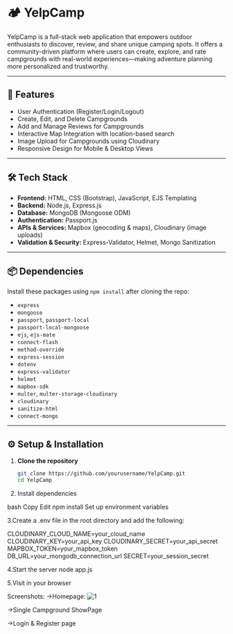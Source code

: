 # 🏕️ YelpCamp

YelpCamp is a full-stack web application that empowers outdoor enthusiasts to discover, review, and share unique camping spots. It offers a community-driven platform where users can create, explore, and rate campgrounds with real-world experiences—making adventure planning more personalized and trustworthy.

---

## 🚀 Features

- User Authentication (Register/Login/Logout)
- Create, Edit, and Delete Campgrounds
- Add and Manage Reviews for Campgrounds
- Interactive Map Integration with location-based search
- Image Upload for Campgrounds using Cloudinary
- Responsive Design for Mobile & Desktop Views

---

## 🛠️ Tech Stack

- **Frontend:** HTML, CSS (Bootstrap), JavaScript, EJS Templating
- **Backend:** Node.js, Express.js
- **Database:** MongoDB (Mongoose ODM)
- **Authentication:** Passport.js
- **APIs & Services:** Mapbox (geocoding & maps), Cloudinary (image uploads)
- **Validation & Security:** Express-Validator, Helmet, Mongo Sanitization

---

## 📦 Dependencies

Install these packages using `npm install` after cloning the repo:

- `express`
- `mongoose`
- `passport`, `passport-local`
- `passport-local-mongoose`
- `ejs`, `ejs-mate`
- `connect-flash`
- `method-override`
- `express-session`
- `dotenv`
- `express-validator`
- `helmet`
- `mapbox-sdk`
- `multer`, `multer-storage-cloudinary`
- `cloudinary`
- `sanitize-html`
- `connect-mongo`

---

## ⚙️ Setup & Installation

1. **Clone the repository**
   ```bash
   git clone https://github.com/yourusername/YelpCamp.git
   cd YelpCamp

2. Install dependencies

bash
Copy
Edit
npm install
Set up environment variables

3.Create a .env file in the root directory and add the following:


CLOUDINARY_CLOUD_NAME=your_cloud_name
CLOUDINARY_KEY=your_api_key
CLOUDINARY_SECRET=your_api_secret
MAPBOX_TOKEN=your_mapbox_token
DB_URL=your_mongodb_connection_url
SECRET=your_session_secret

4.Start the server
node app.js

5.Visit in your browser

Screenshots:
->Homepage:
![1](https://github.com/user-attachments/assets/67bbe559-3237-4bdf-a809-8a63aba83639)


->Single Campground ShowPage

->Login & Register page

